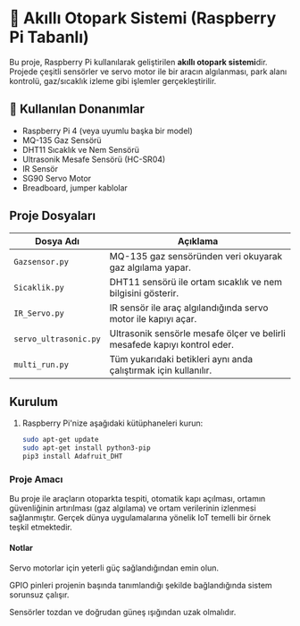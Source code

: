 # 🚗 Akıllı Otopark Sistemi (Raspberry Pi Tabanlı)

Bu proje, Raspberry Pi kullanılarak geliştirilen **akıllı otopark sistemi**dir. Projede çeşitli sensörler ve servo motor ile bir aracın algılanması, park alanı kontrolü, gaz/sıcaklık izleme gibi işlemler gerçekleştirilir.

## 🔧 Kullanılan Donanımlar

- Raspberry Pi 4 (veya uyumlu başka bir model)
- MQ-135 Gaz Sensörü
- DHT11 Sıcaklık ve Nem Sensörü
- Ultrasonik Mesafe Sensörü (HC-SR04)
- IR Sensör
- SG90 Servo Motor
- Breadboard, jumper kablolar

##  Proje Dosyaları

| Dosya Adı             | Açıklama |
|------------------------|---------|
| `Gazsensor.py`         | MQ-135 gaz sensöründen veri okuyarak gaz algılama yapar. |
| `Sicaklik.py`          | DHT11 sensörü ile ortam sıcaklık ve nem bilgisini gösterir. |
| `IR_Servo.py`          | IR sensör ile araç algılandığında servo motor ile kapıyı açar. |
| `servo_ultrasonic.py`  | Ultrasonik sensörle mesafe ölçer ve belirli mesafede kapıyı kontrol eder. |
| `multi_run.py`         | Tüm yukarıdaki betikleri aynı anda çalıştırmak için kullanılır. |

##  Kurulum

1. Raspberry Pi'nize aşağıdaki kütüphaneleri kurun:
   ```bash
   sudo apt-get update
   sudo apt-get install python3-pip
   pip3 install Adafruit_DHT
###  Proje Amacı
Bu proje ile araçların otoparkta tespiti, otomatik kapı açılması, ortamın güvenliğinin artırılması (gaz algılama) ve ortam verilerinin izlenmesi sağlanmıştır. Gerçek dünya uygulamalarına yönelik IoT temelli bir örnek teşkil etmektedir.

#### Notlar
Servo motorlar için yeterli güç sağlandığından emin olun.

GPIO pinleri projenin başında tanımlandığı şekilde bağlandığında sistem sorunsuz çalışır.

Sensörler tozdan ve doğrudan güneş ışığından uzak olmalıdır.